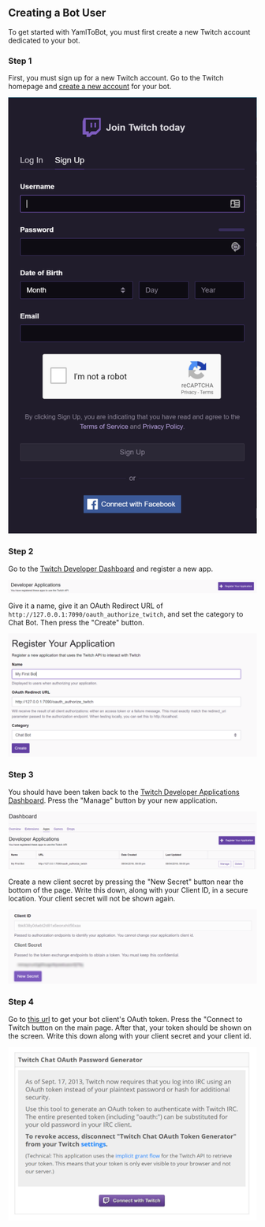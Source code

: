 ## Creating a Bot User

To get started with YamlToBot, you must first create a new Twitch account dedicated to your bot.

### Step 1

First, you must sign up for a new Twitch account. Go to the Twitch homepage and [create a new account](https://www.twitch.tv/signup) for your bot.

![Twitch Signup](wikicontent/--images/twitch/Creating-a-Bot-User-1.png)

### Step 2

Go to the [Twitch Developer Dashboard](https://glass.twitch.tv/console/apps/create) and register a new app. 

![Twitch Developer Dashboard](wikicontent/--images/twitch/Creating-a-Bot-User-2.1.png)

Give it a name, give it an OAuth Redirect URL of ```http://127.0.0.1:7090/oauth_authorize_twitch```, and set the category to Chat Bot. Then press the "Create" button.

![Register a new Application](wikicontent/--images/twitch/Creating-a-Bot-User-2.2.png)

### Step 3

You should have been taken back to the [Twitch Developer Applications Dashboard](https://glass.twitch.tv/console/apps). Press the "Manage" button by your new application.

![Twitch Developer Application Dashboard](wikicontent/--images/twitch/Creating-a-Bot-User-3.1.png)

Create a new client secret by pressing the "New Secret" button near the bottom of the page. Write this down, along with your Client ID, in a secure location. Your client secret will not be shown again.

![Twitch Client Secret](wikicontent/--images/twitch/Creating-a-Bot-User-3.2.png)

### Step 4

Go to [this url](http://twitchapps.com/tmi/) to get your bot client's OAuth token. Press the "Connect to Twitch button on the main page. After that, your token should be shown on the screen. Write this down along with your client secret and your client id.

![OAuth Token Generator](wikicontent/--images/twitch/Creating-a-Bot-User-4.png)
